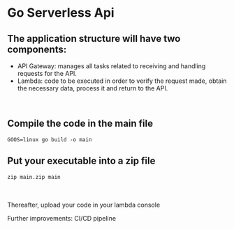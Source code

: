 
# Go Serverless Api

## The application structure will have two components:
- API Gateway: manages all tasks related to receiving and handling requests for the API.
- Lambda: code to be executed in order to verify the request made, obtain the necessary data, process it and return to the API.

<br>

## Compile the code in the main file
```console
GOOS=linux go build -o main
```


## Put your executable into a zip file
```console
zip main.zip main
```

<br>
<br>
Thereafter, upload your code in your lambda console

Further improvements: CI/CD pipeline
